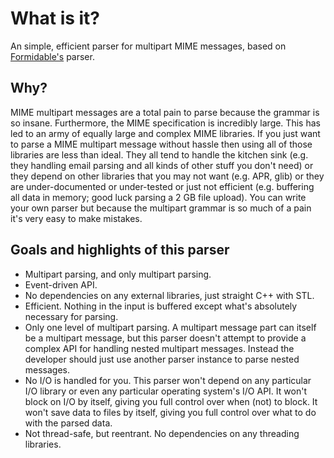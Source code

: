 What is it?
===========
An simple, efficient parser for multipart MIME messages, based on
[Formidable's](http://github.com/felixge/node-formidable) parser.

Why?
----
MIME multipart messages are a total pain to parse because the grammar is
so insane. Furthermore, the MIME specification is incredibly large. This
has led to an army of equally large and complex MIME libraries. If you
just want to parse a MIME multipart message without hassle then using all
of those libraries are less than ideal. They all tend to handle the kitchen
sink (e.g. they handling email parsing and all kinds of other stuff you don't
need) or they depend on other libraries that you may not want (e.g. APR, glib)
or they are under-documented or under-tested or just not efficient (e.g.
buffering all data in memory; good luck parsing a 2 GB file upload). You can
write your own parser but because the multipart grammar is so much of a pain
it's very easy to make mistakes.

Goals and highlights of this parser
-----------------------------------

* Multipart parsing, and only multipart parsing.
* Event-driven API.
* No dependencies on any external libraries, just straight C++ with STL.
* Efficient. Nothing in the input is buffered except what's absolutely
  necessary for parsing.
* Only one level of multipart parsing. A multipart message part can itself
  be a multipart message, but this parser doesn't attempt to provide a
  complex API for handling nested multipart messages. Instead the developer
  should just use another parser instance to parse nested messages.
* No I/O is handled for you. This parser won't depend on any particular
  I/O library or even any particular operating system's I/O API. It won't
  block on I/O by itself, giving you full control over when (not) to block.
  It won't save data to files by itself, giving you full control over what to
  do with the parsed data.
* Not thread-safe, but reentrant. No dependencies on any threading libraries.